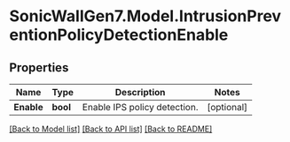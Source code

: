 # SonicWallGen7.Model.IntrusionPreventionPolicyDetectionEnable

## Properties

Name | Type | Description | Notes
------------ | ------------- | ------------- | -------------
**Enable** | **bool** | Enable IPS policy detection. | [optional] 

[[Back to Model list]](../README.md#documentation-for-models) [[Back to API list]](../README.md#documentation-for-api-endpoints) [[Back to README]](../README.md)

